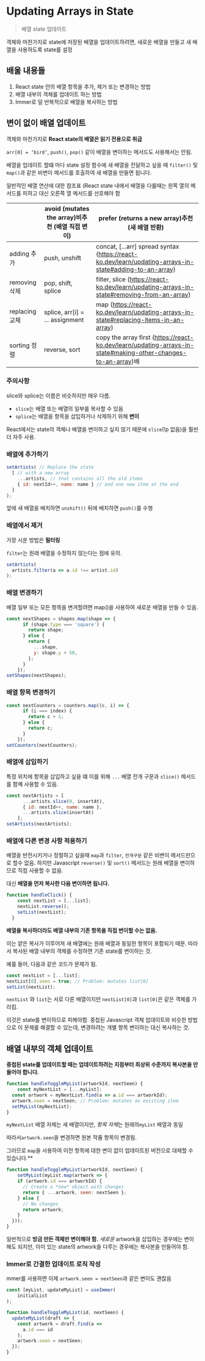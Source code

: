 # Updating Arrays in State

> 배열 state 업데이트

객체와 마찬가지로 state에 저장된 배열을 업데이트하려면, 새로운 배열을 만들고 새 배열을 사용하도록 state를 설정

## 배울 내용들

1. React state 안의 배열 항목을 추가, 제거 또는 변경하는 방법
2. 배열 내부의 객체를 업데이트 하는 방법
3. Immer로 덜 반복적으로 배열을 복사하는 방법

## 변이 없이 배열 업데이트

객체와 마찬가지로 **React state의 배열은 읽기 전용으로 취급**

`arr[0] = ‘bird’`, `push()`, `pop()` 같이 배열을 변이하는 메서드도 사용해서는 안됨.

배열을 업데이트 할떄 마다 state 설정 함수에 새 배열을 전달하고 싶을 때 `filter()` 및 `map()`과 같은 비변이 메서드를 호출하여 새 배열을 만들면 됩니다.

일반적인 배열 연산에 대한 참조표 (React state 내에서 배열을 다룰때는 왼쪽 열의 메서드를 피하고 대신 오른쪽 열 메서드를 선호해야 함

|  | avoid (mutates the array)비추천 (배열 직접 변이) | prefer (returns a new array)추천 (새 배열 반환) |
| --- | --- | --- |
| adding 추가 | push, unshift | concat, [...arr] spread syntax (https://react-ko.dev/learn/updating-arrays-in-state#adding-to-an-array) |
| removing 삭제 | pop, shift, splice | filter, slice (https://react-ko.dev/learn/updating-arrays-in-state#removing-from-an-array) |
| replacing 교체 | splice, arr[i] = ... assignment | map (https://react-ko.dev/learn/updating-arrays-in-state#replacing-items-in-an-array) |
| sorting 정렬 | reverse, sort | copy the array first (https://react-ko.dev/learn/updating-arrays-in-state#making-other-changes-to-an-array)배 |

### 주의사항

slice와 splice는 이름은 비슷하지만 매우 다름.

- `slice`는 배열 또는 배열의 일부를 복사할 수 있음
- `splice`는 배열을 항목을 삽입하거나 삭제하기 위해 **변이**

React에서는 state의 객체나 배열을 변이하고 싶지 않기 때문에 `slice`(!p 없음)을 훨씬 더 자주 사용.

### 배열에 추가하기

```javascript
setArtists( // Replace the state
  [ // with a new array
    ...artists, // that contains all the old items
    { id: nextId++, name: name } // and one new item at the end
  ]
);
```

앞에 새 배열을 배치하면 `unshift()` 뒤에 배치하면 `push()`를 수행

### 배열에서 제거

가장 시운 방법은 **필터링**

`filter`는 원래 배열을 수정하지 않는다는 점에 유의.

```javascript
setArtists(
  artists.filter(a => a.id !== artist.id)
); 
```

### 배열 변경하기

배열 일부 또는 모든 항목을 변겨할려면 map()을 사용하여 새로운 배열을 만들 수 있음.

```javascript
const nextShapes = shapes.map(shape => {
      if (shape.type === 'square') {
        return shape;
      } else {
        return {
          ...shape,
          y: shape.y + 50,
        };
      }
    });
setShapes(nextShapes);
```

### 배열 항목 변경하기

```javascript
const nextCounters = counters.map((c, i) => {
      if (i === index) {
        return c + 1;
      } else {
        return c;
      }
    });
setCounters(nextCounters);
```

### 배열에 삽입하기

특정 위치에 항목을 삽입하고 싶을 떄 이를 위해 `...` 배열 전개 구문과 `slice()` 메서드를 함꼐 사용할 수 있음.

```javascript
const nextArtists = [
      ...artists.slice(0, insertAt),
      { id: nextId++, name: name },
      ...artists.slice(insertAt)
    ];
setArtists(nextArtists);
```

### 배열에 다른 변경 사항 적용하기

배열을 반전시키거나 정렬하고 싶을때 `map`과 `filter`, `전개구문` 같은 비변이 메서드만으로 할수 없음. 하지만 Javascript `reverse()` 및 `sort()` 메서드는 원래 배열을 변이하므로 직접 사용할 수 없음.

대신 **배열을 먼저 복사한 다음 변이하면 됩니다.**

```javascript
function handleClick() {
    const nextList = [...list];
    nextList.reverse();
    setList(nextList);
  }
```

**배열을 복사하더라도 배열 내부의 기존 항목을 직접 변이할 수는 없음.** 

이는 얕은 복사가 이루어져 새 배열에는 원래 배열과 동일한 항목이 포함되기 때문. 따라서 복사된 배열 내부의 객체를 수정하면 기존 state를 변이하는 것.

예를 들어, 다음과 같은 코드가 문제가 됨.

```javascript
const nextList = [...list];
nextList[0].seen = true; // Problem: mutates list[0]
setList(nextList);
```

`nextList` 와 `list`는 서로 다른 배열이지만 `nextList[0]`과 `list[0]`은 같은 객체를 가리킴.

이것은 state를 변이하므로 피해야함. 중첩된 Javascript 객체 업데이트와 비슷한 방법으로 이 문제를 해결할 수 있는데, 변경하려는 개별 항목 변이하는 대신 복사하는 것.

## 배열 내부의 객체 업데이트

**중첩된 state를 업데이트할 때는 업데이트하려는 지점부터 최상위 수준까지 복사본을 만들어야 합니다.**

```javascript
function handleToggleMyList(artworkId, nextSeen) {
	const myNextList = [...myList];
  const artwork = myNextList.find(a => a.id === artworkId);
  artwork.seen = nextSeen; // Problem: mutates an existing item
  setMyList(myNextList);
}
```

`myNextList` 배열 자체는 새 배열이지만, *항목 자체*는 원래의`myList` 배열과 동일

따라서`artwork.seen`을 변경하면 원본 작품 항목이 변경됨.

그러므로 `map`을 사용하여 이전 항목에 대한 변이 없이 업데이트된 버전으로 대체할 수 있습니다.**

```javascript
function handleToggleMyList(artworkId, nextSeen) {
	setMyList(myList.map(artwork => {
    if (artwork.id === artworkId) {
      // Create a *new* object with changes
      return { ...artwork, seen: nextSeen };
    } else {
      // No changes
      return artwork;
    }
  }));
}
```

일반적으로 **방금 만든 객체만 변이해야 함.** *새로운* artwork을 삽입하는 경우에는 변이해도 되지만, 이미 있는 state의 artwork을 다루는 경우에는 복사본을 만들어야 함.

### Immer로 간결한 업데이트 로직 작성

mmer를 사용하면 이제 `artwork.seen = nextSeen`과 같은 변이도 괜찮음

```javascript
const [myList, updateMyList] = useImmer(
    initialList
);

function handleToggleMyList(id, nextSeen) {
  updateMyList(draft => {
    const artwork = draft.find(a =>
      a.id === id
    );
    artwork.seen = nextSeen;
  });
}
```